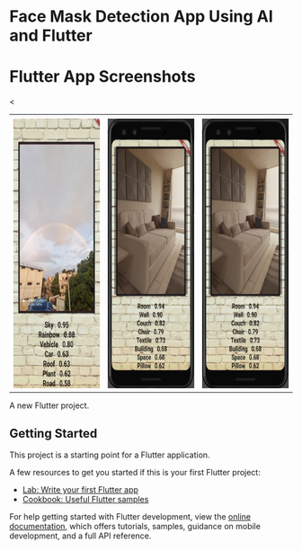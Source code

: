 # Face Mask Detection App Using AI and Flutter
# Flutter App Screenshots
<table>
  <tr>
    <td></td>
     <td></td>
     <
  </tr>
  <tr>
    <td><img src="https://github.com/program333/Image_Labelling_Classification_Flutter_App/blob/main/images/Image_Labelling_flutter%20App2.jpg?raw=true" width=270 height=480></td>
    <td><img src="https://github.com/program333/Image_Labelling_Classification_Flutter_App/blob/main/images/Image_Labelling_flutter%20App.jpg?raw=true" width=270 height=480></td>
    <td><img src="https://github.com/program333/Image_Labelling_Classification_Flutter_App/blob/main/images/Image_Labelling_flutter%20App.jpg?raw=true" width=270 height=480></td>
   
  </tr>
 </table>

A new Flutter project.

## Getting Started

This project is a starting point for a Flutter application.

A few resources to get you started if this is your first Flutter project:

- [Lab: Write your first Flutter app](https://docs.flutter.dev/get-started/codelab)
- [Cookbook: Useful Flutter samples](https://docs.flutter.dev/cookbook)

For help getting started with Flutter development, view the
[online documentation](https://docs.flutter.dev/), which offers tutorials,
samples, guidance on mobile development, and a full API reference.
